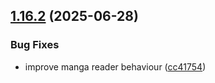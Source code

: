 ## [1.16.2](https://github.com/strumok-app/strumok/compare/v1.16.1...v1.16.2) (2025-06-28)


### Bug Fixes

* improve manga reader behaviour ([cc41754](https://github.com/strumok-app/strumok/commit/cc41754d756ed19bd8385986f7ca958eca0e8f82))



